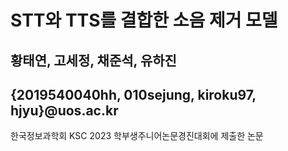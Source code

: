 # STT와 TTS를 결합한 소음 제거 모델
## 황태연, 고세정, 채준석, 유하진
## {2019540040hh, 010sejung, kiroku97, hjyu}@uos.ac.kr
한국정보과학회 KSC 2023 학부생주니어논문경진대회에 제출한 논문
